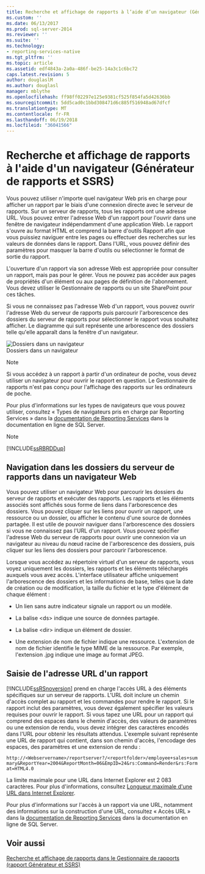 ```yaml
---
title: Recherche et affichage de rapports à l’aide d’un navigateur (Générateur de rapports et SSRS) | Microsoft Docs
ms.custom: ''
ms.date: 06/13/2017
ms.prod: sql-server-2014
ms.reviewer: ''
ms.suite: ''
ms.technology:
- reporting-services-native
ms.tgt_pltfrm: ''
ms.topic: article
ms.assetid: edf4843a-2a0a-486f-be25-14a3c1c6bc72
caps.latest.revision: 5
author: douglaslM
ms.author: douglasl
manager: mblythe
ms.openlocfilehash: ff98ff02297e125e9381cf525f854fa5d42636bb
ms.sourcegitcommit: 5dd5cad0c1bbd308471d6c885f516948ad67dfcf
ms.translationtype: MT
ms.contentlocale: fr-FR
ms.lasthandoff: 06/19/2018
ms.locfileid: "36041566"
---
```

# <a name="finding-and-viewing-reports-with-a-browser-report-builder-and-ssrs"></a>Recherche et affichage de rapports à l'aide d'un navigateur (Générateur de rapports et SSRS)
  Vous pouvez utiliser n'importe quel navigateur Web pris en charge pour afficher un rapport par le biais d'une connexion directe avec le serveur de rapports. Sur un serveur de rapports, tous les rapports ont une adresse URL. Vous pouvez entrer l'adresse Web d'un rapport pour l'ouvrir dans une fenêtre de navigateur indépendamment d'une application Web. Le rapport s'ouvre au format HTML et comprend la barre d'outils Rapport afin que vous puissiez naviguer entre les pages ou effectuer des recherches sur les valeurs de données dans le rapport. Dans l'URL, vous pouvez définir des paramètres pour masquer la barre d'outils ou sélectionner le format de sortie du rapport.  
  
 L'ouverture d'un rapport via son adresse Web est appropriée pour consulter un rapport, mais pas pour le gérer. Vous ne pouvez pas accéder aux pages de propriétés d'un élément ou aux pages de définition de l'abonnement. Vous devez utiliser le Gestionnaire de rapports ou un site SharePoint pour ces tâches.  
  
 Si vous ne connaissez pas l'adresse Web d'un rapport, vous pouvez ouvrir l'adresse Web du serveur de rapports puis parcourir l'arborescence des dossiers du serveur de rapports pour sélectionner le rapport vous souhaitez afficher. Le diagramme qui suit représente une arborescence des dossiers telle qu'elle apparaît dans la fenêtre d'un navigateur.  
  
 ![Dossiers dans un navigateur](../media/rs-browserfolder.GIF "Dossiers dans un navigateur")  
Dossiers dans un navigateur  
  
> [!NOTE]  
>  Si vous accédez à un rapport à partir d'un ordinateur de poche, vous devez utiliser un navigateur pour ouvrir le rapport en question. Le Gestionnaire de rapports n'est pas conçu pour l'affichage des rapports sur les ordinateurs de poche.  
  
 Pour plus d'informations sur les types de navigateurs que vous pouvez utiliser, consultez « Types de navigateurs pris en charge par Reporting Services » dans la [documentation de Reporting Services](http://go.microsoft.com/fwlink/?linkid=121312) dans la documentation en ligne de SQL Server.  
  
> [!NOTE]  
>  [!INCLUDE[ssRBRDDup](../../includes/ssrbrddup-md.md)]  
  
## <a name="navigating-report-server-folders-in-a-web-browser"></a>Navigation dans les dossiers du serveur de rapports dans un navigateur Web  
 Vous pouvez utiliser un navigateur Web pour parcourir les dossiers du serveur de rapports et exécuter des rapports. Les rapports et les éléments associés sont affichés sous forme de liens dans l'arborescence des dossiers. Vous pouvez cliquer sur les liens pour ouvrir un rapport, une ressource ou un dossier, ou afficher le contenu d'une source de données partagée. Il est utile de pouvoir naviguer dans l'arborescence des dossiers si vous ne connaissez pas l'URL d'un rapport. Vous pouvez spécifier l'adresse Web du serveur de rapports pour ouvrir une connexion via un navigateur au niveau du nœud racine de l'arborescence des dossiers, puis cliquer sur les liens des dossiers pour parcourir l'arborescence.  
  
 Lorsque vous accédez au répertoire virtuel d'un serveur de rapports, vous voyez uniquement les dossiers, les rapports et les éléments téléchargés auxquels vous avez accès. L'interface utilisateur affiche uniquement l'arborescence des dossiers et les informations de base, telles que la date de création ou de modification, la taille du fichier et le type d'élément de chaque élément :  
  
-   Un lien sans autre indicateur signale un rapport ou un modèle.  
  
-   La balise \<ds> indique une source de données partagée.  
  
-   La balise \<dir> indique un élément de dossier.  
  
-   Une extension de nom de fichier indique une ressource. L'extension de nom de fichier identifie le type MIME de la ressource. Par exemple, l'extension .jpg indique une image au format JPEG.  
  
## <a name="typing-the-url-address-of-a-report"></a>Saisie de l'adresse URL d'un rapport  
 [!INCLUDE[ssRSnoversion](../../includes/ssrsnoversion-md.md)] prend en charge l'accès URL à des éléments spécifiques sur un serveur de rapports. L'URL doit inclure un chemin d'accès complet au rapport et les commandes pour rendre le rapport. Si le rapport inclut des paramètres, vous devez également spécifier les valeurs requises pour ouvrir le rapport. Si vous tapez une URL pour un rapport qui comprend des espaces dans le chemin d'accès, des valeurs de paramètres ou une extension de rendu, vous devez intégrer des caractères encodés dans l'URL pour obtenir les résultats attendus. L'exemple suivant représente une URL de rapport qui contient, dans son chemin d'accès, l'encodage des espaces, des paramètres et une extension de rendu :  
  
 `http://<Webservername>/reportserver?/<reportfolder>/employee+sales+summary&ReportYear=2004&ReportMonth=06&EmpID=24&rs:Command=Render&rs:Format=HTML4.0`  
  
 La limite maximale pour une URL dans Internet Explorer est 2 083 caractères. Pour plus d'informations, consultez [Longueur maximale d'une URL dans Internet Explorer](http://support.microsoft.com/kb/208427).  
  
 Pour plus d'informations sur l'accès à un rapport via une URL, notamment des informations sur la construction d'une URL, consultez « Accès URL » dans la [documentation de Reporting Services](http://go.microsoft.com/fwlink/?linkid=121312) dans la documentation en ligne de SQL Server.  
  
## <a name="see-also"></a>Voir aussi  
 [Recherche et affichage de rapports dans le Gestionnaire de rapports &#40;rapport Générateur et SSRS&#41;](finding-and-viewing-reports-in-the-web-portal-report-builder-and-ssrs.md)  
  
  